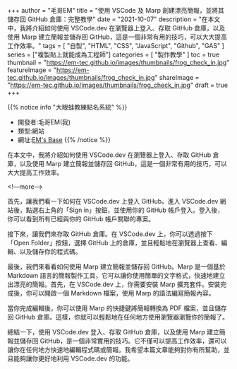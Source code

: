+++
author = "毛哥EM"
title = "使用 VSCode 及 Marp 創建漂亮簡報，並將其儲存回 GitHub 倉庫：完整教學"
date = "2021-10-07"
description = "在本文中，我將介紹如何使用 VSCode.dev 在瀏覽器上登入、存取 GitHub 倉庫，以及使用 Marp 建立簡報並儲存回 GitHub，這是一個非常有用的技巧，可以大大提高工作效率。"
tags = [
"自製", 
    "HTML",
    "CSS",
    "JavaScript",
    "Github",
    "GAS"
]
series = ["複製貼上就能成為工程師"]
categories = [
    "製作教學"
]
toc = true
thumbnail = "https://em-tec.github.io/images/thumbnails/frog_check_in.jpg"
featureImage = "https://em-tec.github.io/images/thumbnails/frog_check_in.jpg"
shareImage = "https://em-tec.github.io/images/thumbnails/frog_check_in.jpg"
draft = true
+++

{{% notice info "大眼蛙教練點名系統" %}}

* 開發者:毛哥EM(我)
* 類型:網站
* 網址:[EM's Base](http://edit-mr.github.io/code/frog)
{{% /notice %}}

在本文中，我將介紹如何使用 VSCode.dev 在瀏覽器上登入、存取 GitHub 倉庫，以及使用 Marp 建立簡報並儲存回 GitHub，這是一個非常有用的技巧，可以大大提高工作效率。

<!—more—>

首先，讓我們看一下如何在 VSCode.dev 上登入 GitHub。進入 VSCode.dev 網站後，點選右上角的「Sign in」按鈕，並使用你的 GitHub 帳戶登入。登入後，你可以看到所有已經與你的 GitHub 帳戶關聯的專案。

接下來，讓我們來存取 GitHub 倉庫。在 VSCode.dev 上，你可以透過按下「Open Folder」按鈕，選擇 GitHub 上的倉庫，並且輕鬆地在瀏覽器上查看、編輯、以及儲存你的程式碼。

最後，我們來看看如何使用 Marp 建立簡報並儲存回 GitHub。Marp 是一個基於 Markdown 語言的簡報製作工具，它可以讓你使用簡單的文字格式，快速地建立出漂亮的簡報。首先，在 VSCode.dev 上，你需要安裝 Marp 擴充套件。安裝完成後，你可以開啟一個 Markdown 檔案，使用 Marp 的語法編寫簡報內容。

當你完成編輯後，你可以使用 Marp 的快捷鍵將簡報轉換為 PDF 檔案，並且儲存回 GitHub 倉庫。這樣，你就可以輕鬆地在任何地方使用瀏覽器瀏覽你的簡報了。

總結一下，使用 VSCode.dev 登入、存取 GitHub 倉庫，以及使用 Marp 建立簡報並儲存回 GitHub，是一個非常實用的技巧。它不僅可以提高工作效率，還可以讓你在任何地方快速地編輯程式碼或簡報。我希望本篇文章能夠對你有所幫助，並且能夠讓你更好地利用 VSCode.dev 的功能。